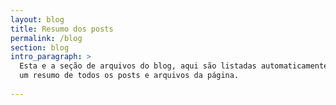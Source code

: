 ```yaml
---
layout: blog
title: Resumo dos posts
permalink: /blog
section: blog
intro_paragraph: >
  Esta e a seção de arquivos do blog, aqui são listadas automaticamente
  um resumo de todos os posts e arquivos da página. 
  
---
```

